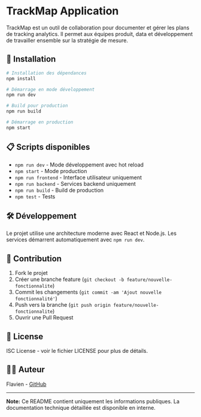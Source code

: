 # TrackMap Application

TrackMap est un outil de collaboration pour documenter et gérer les plans de tracking analytics. Il permet aux équipes produit, data et développement de travailler ensemble sur la stratégie de mesure.

## 🚀 Installation

```bash
# Installation des dépendances
npm install

# Démarrage en mode développement
npm run dev

# Build pour production
npm run build

# Démarrage en production
npm start
```

## 📋 Scripts disponibles

- `npm run dev` - Mode développement avec hot reload
- `npm start` - Mode production  
- `npm run frontend` - Interface utilisateur uniquement
- `npm run backend` - Services backend uniquement
- `npm run build` - Build de production
- `npm test` - Tests

## 🛠️ Développement

Le projet utilise une architecture moderne avec React et Node.js. Les services démarrent automatiquement avec `npm run dev`.

## 🤝 Contribution

1. Fork le projet
2. Créer une branche feature (`git checkout -b feature/nouvelle-fonctionnalite`)
3. Commit les changements (`git commit -am 'Ajout nouvelle fonctionnalité'`)
4. Push vers la branche (`git push origin feature/nouvelle-fonctionnalite`)
5. Ouvrir une Pull Request

## 📄 License

ISC License - voir le fichier LICENSE pour plus de détails.

## 👨‍💻 Auteur

Flavien - [GitHub](https://github.com/flavienr24)

---

**Note:** Ce README contient uniquement les informations publiques. La documentation technique détaillée est disponible en interne.
